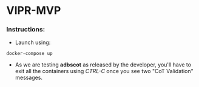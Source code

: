# VIPR-MVP
### Instructions:
* Launch using:
```{shell}
docker-compose up
```
* As we are testing **adbscot** as released by the developer, you'll have to exit all the containers using *CTRL-C* once you see two "CoT Validation" messages.
